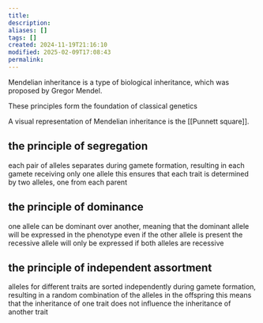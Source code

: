 ```yaml
---
title: 
description: 
aliases: []
tags: []
created: 2024-11-19T21:16:10
modified: 2025-02-09T17:08:43
permalink:
---
```


Mendelian inheritance is a type of biological inheritance, which was proposed by Gregor Mendel.

These principles form the foundation of classical genetics

A visual representation of Mendelian inheritance is the [[Punnett square]].

## the principle of segregation

each pair of alleles separates during gamete formation, resulting in each gamete receiving only one allele
this ensures that each trait is determined by two alleles, one from each parent

## the principle of dominance

one allele can be dominant over another, meaning that the dominant allele will be expressed in the phenotype even if the other allele is present
the recessive allele will only be expressed if both alleles are recessive

## the principle of independent assortment

alleles for different traits are sorted independently during gamete formation, resulting in a random combination of the alleles in the offspring
this means that the inheritance of one trait does not influence the inheritance of another trait

